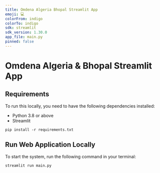 ```yaml
---
title: Omdena Algeria Bhopal Streamlit App
emoji: 💻
colorFrom: indigo
colorTo: indigo
sdk: streamlit
sdk_version: 1.30.0
app_file: main.py
pinned: false
---
```


# Omdena Algeria & Bhopal Streamlit App

## Requirements

To run this locally, you need to have the following dependencies installed:

- Python 3.8 or above
- Streamlit

```shell
pip install -r requirements.txt
```

## Run Web Application Locally

To start the system, run the following command in your terminal:

```shell
streamlit run main.py
```